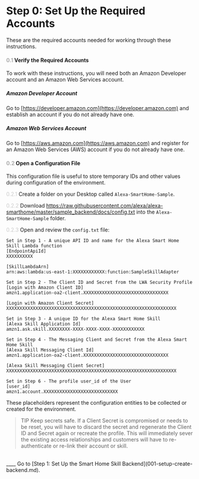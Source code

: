 # Step 0: Set Up the Required Accounts
These are the required accounts needed for working through these instructions.

#### <span style="color:#aaa">0.1</span> Verify the Required Accounts
To work with these instructions, you will need both an Amazon Developer account and an Amazon Web Services account.

##### Amazon Developer Account
Go to [https://developer.amazon.com](https://developer.amazon.com) and establish an account if you do not already have one.

##### Amazon Web Services Account
Go to [https://aws.amazon.com](https://aws.amazon.com) and register for an Amazon Web Services (AWS) account if you do not already have one.

#### <span style="color:#aaa">0.2</span> Open a Configuration File
This configuration file is useful to store temporary IDs and other values during configuration of the environment.
 
<span style="color:#ccc">0.2.1</span> Create a folder on your Desktop called `Alexa-SmartHome-Sample`.

<span style="color:#ccc">0.2.2</span> Download https://raw.githubusercontent.com/alexa/alexa-smarthome/master/sample_backend/docs/config.txt into the `Alexa-SmartHome-Sample` folder.  

<span style="color:#ccc">0.2.3</span> Open and review the `config.txt` file:
```
Set in Step 1 - A unique API ID and name for the Alexa Smart Home Skill Lambda function
[EndpointApiId]
XXXXXXXXXX

[SkillLambdaArn]
arn:aws:lambda:us-east-1:XXXXXXXXXXXX:function:SampleSkillAdapter

Set in Step 2 - The Client ID and Secret from the LWA Security Profile 
[Login with Amazon Client ID]
amzn1.application-oa2-client.XXXXXXXXXXXXXXXXXXXXXXXXXXXXXXXX

[Login with Amazon Client Secret]
XXXXXXXXXXXXXXXXXXXXXXXXXXXXXXXXXXXXXXXXXXXXXXXXXXXXXXXXXXXXXXXX

Set in Step 3 - A unique ID for the Alexa Smart Home Skill
[Alexa Skill Application Id]
amzn1.ask.skill.XXXXXXXX-XXXX-XXXX-XXXX-XXXXXXXXXXXX

Set in Step 4 - The Messaging Client and Secret from the Alexa Smart Home Skill 
[Alexa Skill Messaging Client Id]
amzn1.application-oa2-client.XXXXXXXXXXXXXXXXXXXXXXXXXXXXXXXX

[Alexa Skill Messaging Client Secret]
XXXXXXXXXXXXXXXXXXXXXXXXXXXXXXXXXXXXXXXXXXXXXXXXXXXXXXXXXXXXXXXX

Set in Step 6 - The profile user_id of the User
[user_id]
amzn1.account.XXXXXXXXXXXXXXXXXXXXXXXXXXXX
```
These placeholders represent the configuration entities to be collected or created for the environment.

> TIP Keep secrets safe. If a Client Secret is compromised or needs to be reset, you will have to discard the secret and regenerate the Client ID and Secret again or recreate the profile. This will immediately sever the existing access relationships and customers will have to re-authenticate or re-link their account or skill.

<br>
____
Go to [Step 1: Set Up the Smart Home Skill Backend](001-setup-create-backend.md).
